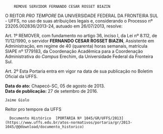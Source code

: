         REMOVE SERVIDOR FERNANDO CESAR ROSSET BIAZIN  

O REITOR *PRO TEMPORE* DA UNIVERSIDADE FEDERAL DA FRONTEIRA SUL - UFFS, no uso de suas atribuições legais e, considerando o Processo nº 23205.002836/2013-24, autuado em 26/07/2013, resolve:

 Art. 1º REMOVER, com fundamento no artigo 36, inciso I, da Lei nº 8.112, de 11/12/1990, o servidor **FERNANDO CESAR ROSSET BIAZIN**, Assistente em Administração, em regime de 40 (quarenta) horas semanais, matrícula SIAPE nº 1779183, da Coordenação Acadêmica para a Coordenação Administrativa do *Campus* Erechim, da Universidade Federal da Fronteira Sul.

 Art. 2º Esta Portaria entra em vigor na data de sua publicação no Boletim Oficial da UFFS.

  

   **Data do ato:** Chapecó-SC, 05 de agosto de 2013.   
 **Data de publicação:**  27 de setembro de 2016. 

    Jaime Giolo   
 Reitor pro tempore da UFFS 

      Documento Histórico  [PORTARIA Nº 1045/GR/UFFS/2013](https://www.uffs.edu.br/atos-normativos/portaria/gr/2013-1045/@@download/documento_historico)     
      
